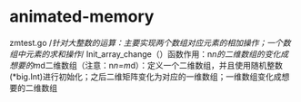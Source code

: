 # animated-memory
zmtest.go /*针对大整数的运算：主要实现两个数组对应元素的相加操作；一个数组中元素的求和操作*/
Init_array_change（）函数作用：n*n的二维数组的变化成想要的m*d二维数组（注意：n*n=m*d）：定义一个二维数组，并且使用随机整数(*big.Int)进行初始化；之后二维矩阵变化为对应的一维数组；一维数组变化成想要的二维数组
